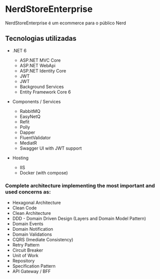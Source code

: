 # NerdStoreEnterprise
NerdStoreEnterprise é um ecommerce para o público Nerd

## Tecnologias utilizadas

- .NET 6
    - ASP.NET MVC Core
    - ASP.NET WebApi
    - ASP.NET Identity Core
    - JWT
    - JWT 
    - Background Services
    - Entity Framework Core 6

- Components / Services
    - RabbitMQ
    - EasyNetQ
    - Refit 
    - Polly
    - Dapper
    - FluentValidator
    - MediatR
    - Swagger UI with JWT support

- Hosting
    - IIS
    - Docker (with compose)
      
### Complete architecture implementing the most important and used concerns as:

- Hexagonal Architecture
- Clean Code
- Clean Architecture
- DDD - Domain Driven Design (Layers and Domain Model Pattern)
- Domain Events
- Domain Notification
- Domain Validations
- CQRS (Imediate Consistency)
- Retry Pattern
- Circuit Breaker
- Unit of Work
- Repository
- Specification Pattern
- API Gateway / BFF
